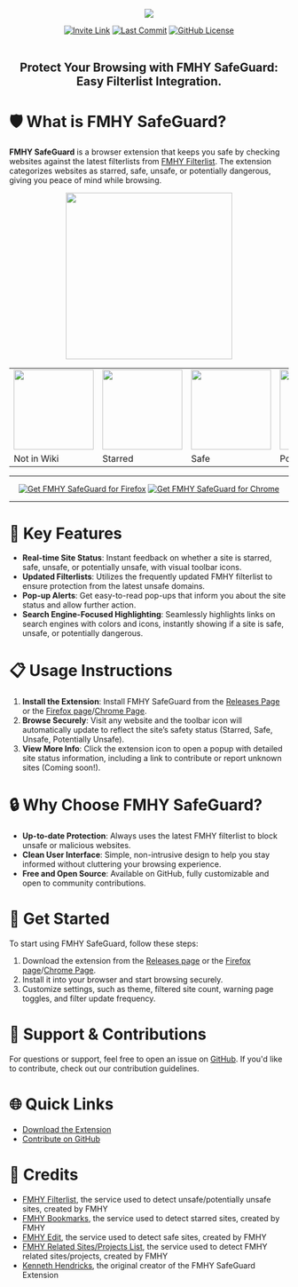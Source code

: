 <p align="center">
  <a href="https://github.com/fmhy/FMHY-SafeGuard/releases"><img src="https://github.com/fmhy/FMHY-SafeGuard/blob/main/assets/banner.png" /></a>
</p>
<div align="center">
  <a href="https://github.com/fmhy/FMHY/wiki/FMHY-Discord">
    <img src="https://img.shields.io/static/v1?label=Join&message=FMHY&color=c4b5fd" alt="Invite Link"></a>
  <a href="https://github.com/fmhy/FMHY-SafeGuard/commits/main/">
    <img src="https://img.shields.io/github/last-commit/fmhy/FMHY-SafeGuard?label=Last%20Commit&color=green" alt="Last Commit"></a>
  <a href="https://github.com/v/FMHY-SafeGuard/blob/main/LICENSE">
    <img src="https://img.shields.io/github/license/fmhy/FMHY-SafeGuard" alt="GitHub License"></a>
</div>
<br>
<h2> <div align="center"><b> Protect Your Browsing with FMHY SafeGuard: Easy Filterlist Integration. </b></div> </h2>

# 🛡️ What is FMHY SafeGuard?

**FMHY SafeGuard** is a browser extension that keeps you safe by checking websites against the latest filterlists from [FMHY Filterlist](https://github.com/fmhy/FMHYFilterlist). The extension categorizes websites as starred, safe, unsafe, or potentially dangerous, giving you peace of mind while browsing.

<p align="center">
  <img src="https://github.com/fmhy/FMHY-SafeGuard/blob/main/assets/header.png" style="width: 300px">
</p>

<div align="center">
  <table>
    <tr>
      <td><img src="https://github.com/fmhy/FMHY-SafeGuard/blob/main/assets/icons/default.png" style="width: 144px"></td>
      <td><img src="https://github.com/fmhy/FMHY-SafeGuard/blob/main/assets/icons/starred.png" style="width: 144px"></td>
      <td><img src="https://github.com/fmhy/FMHY-SafeGuard/blob/main/assets/icons/safe.png" style="width: 144px"></td>
      <td><img src="https://github.com/fmhy/FMHY-SafeGuard/blob/main/assets/icons/potentially_unsafe.png" style="width: 144px"></td>
      <td><img src="https://github.com/fmhy/FMHY-SafeGuard/blob/main/assets/icons/unsafe.png" style="width: 144px"></td>
    </tr>
    <tr>
      <td>Not in Wiki</td>
      <td>Starred</td>
      <td>Safe</td>
      <td>Potentially Unsafe</td>
      <td>Unsafe</td>
    </tr>
  </table>
</div>

***

<p align="center">
  <a href="https://addons.mozilla.org/en-US/firefox/addon/fmhy-safeguard/"><img src="https://github.com/fmhy/FMHY-SafeGuard/blob/main/assets/firefox_addon_image.png" alt="Get FMHY SafeGuard for Firefox"></a>
  <a href="https://chromewebstore.google.com/detail/fmhy-safeguard/ihcppnlmkfeclmehgdhjkglkbmiemnmp"><img src="https://github.com/fmhy/FMHY-SafeGuard/blob/main/assets/chrome_addon_image.png" alt="Get FMHY SafeGuard for Chrome"></a>
</div>

***

# 🌟 Key Features
- **Real-time Site Status**: Instant feedback on whether a site is starred, safe, unsafe, or potentially unsafe, with visual toolbar icons.
- **Updated Filterlists**: Utilizes the frequently updated FMHY filterlist to ensure protection from the latest unsafe domains.
- **Pop-up Alerts**: Get easy-to-read pop-ups that inform you about the site status and allow further action.
- **Search Engine-Focused Highlighting**: Seamlessly highlights links on search engines with colors and icons, instantly showing if a site is safe, unsafe, or potentially dangerous.

# 📋 Usage Instructions

1. **Install the Extension**: Install FMHY SafeGuard from the [Releases Page](https://github.com/fmhy/FMHY-SafeGuard/releases) or the [Firefox page](https://addons.mozilla.org/en-US/firefox/addon/fmhy-safeguard/)/[Chrome Page](https://chromewebstore.google.com/detail/fmhy-safeguard/ihcppnlmkfeclmehgdhjkglkbmiemnmp).
2. **Browse Securely**: Visit any website and the toolbar icon will automatically update to reflect the site’s safety status (Starred, Safe, Unsafe, Potentially Unsafe).
3. **View More Info**: Click the extension icon to open a popup with detailed site status information, including a link to contribute or report unknown sites (Coming soon!).

# 🔒 Why Choose FMHY SafeGuard?

- **Up-to-date Protection**: Always uses the latest FMHY filterlist to block unsafe or malicious websites.
- **Clean User Interface**: Simple, non-intrusive design to help you stay informed without cluttering your browsing experience.
- **Free and Open Source**: Available on GitHub, fully customizable and open to community contributions.

# 🚀 Get Started

To start using FMHY SafeGuard, follow these steps:
1. Download the extension from the [Releases page](https://github.com/fmhy/FMHY-SafeGuard/releases) or the [Firefox page](https://addons.mozilla.org/en-US/firefox/addon/fmhy-safeguard/)/[Chrome Page](https://chromewebstore.google.com/detail/fmhy-safeguard/ihcppnlmkfeclmehgdhjkglkbmiemnmp).
2. Install it into your browser and start browsing securely.
3. Customize settings, such as theme, filtered site count, warning page toggles, and filter update frequency.

# 💬 Support & Contributions

For questions or support, feel free to open an issue on [GitHub](https://github.com/fmhy/FMHY-SafeGuard/issues). If you'd like to contribute, check out our contribution guidelines.

# 🌐 Quick Links
- [Download the Extension](https://github.com/fmhy/FMHY-SafeGuard/releases)
- [Contribute on GitHub](https://github.com/fmhy/FMHY-SafeGuard/pulls)

# 📜 Credits
- [FMHY Filterlist](https://github.com/fmhy/FMHYFilterlist), the service used to detect unsafe/potentially unsafe sites, created by FMHY
- [FMHY Bookmarks](https://github.com/fmhy/bookmarks), the service used to detect starred sites, created by FMHY
- [FMHY Edit](https://github.com/fmhy/edit), the service used to detect safe sites, created by FMHY
- [FMHY Related Sites/Projects List](https://github.com/fmhy/FMHY-SafeGuard/blob/main/fmhy-filterlist.txt), the service used to detect FMHY related sites/projects, created by FMHY
- [Kenneth Hendricks](https://github.com/kenhendricks00), the original creator of the FMHY SafeGuard Extension
